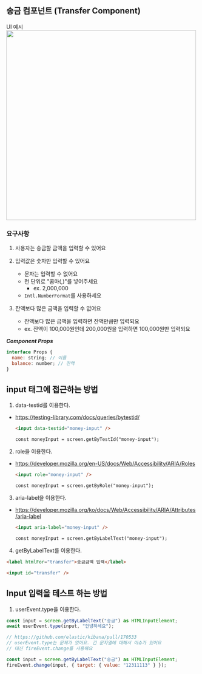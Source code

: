 ## 송금 컴포넌트 (Transfer Component)

UI 예시
<img src="https://blog.kakaopay.com/_astro/blog_img_01.0fe64fbf_W8OSl.png" width="500"/>

### 요구사항

1. 사용자는 송금할 금액을 입력할 수 있어요

2. 입력값은 숫자만 입력할 수 있어요

   - 문자는 입력할 수 없어요
   - 천 단위로 "콤마(,)"를 넣어주세요
     - ex. 2,000,000
   - `Intl.NumberFormat`를 사용하세요

3. 잔액보다 많은 금액을 입력할 수 없어요
   - 잔액보다 많은 금액을 입력하면 잔액만큼만 입력되요
   - ex. 잔액이 100,000원인데 200,000원을 입력하면 100,000원만 입력되요

**_Component Props_**

```js
interface Props {
  name: string; // 이름
  balance: number; // 잔액
}
```

## input 태그에 접근하는 방법

1. data-testid를 이용한다.

- https://testing-library.com/docs/queries/bytestid/

  ```html
  <input data-testid="money-input" />
  ```

  ```tsx
  const moneyInput = screen.getByTestId("money-input");
  ```

2. role을 이용한다.

- https://developer.mozilla.org/en-US/docs/Web/Accessibility/ARIA/Roles

  ```html
  <input role="money-input" />
  ```

  ```tsx
  const moneyInput = screen.getByRole("money-input");
  ```

3. aria-label을 이용한다.

- https://developer.mozilla.org/ko/docs/Web/Accessibility/ARIA/Attributes/aria-label

  ```html
  <input aria-label="money-input" />
  ```

  ```tsx
  const moneyInput = screen.getByLabelText("money-input");
  ```

4. getByLabelText를 이용한다.

```html
<label htmlFor="transfer">송금금액 입력</label>

<input id="transfer" />
```

## Input 입력을 테스트 하는 방법

1. userEvent.type을 이용한다.

```js
const input = screen.getByLabelText("송금") as HTMLInputElement;
await userEvent.type(input, "안녕하세요");

// https://github.com/elastic/kibana/pull/170533
// userEvent.type는 문제가 있어요. 긴 문자열에 대해서 이슈가 있어요
// 대신 fireEvent.change를 사용해요
```

```js
const input = screen.getByLabelText("송금") as HTMLInputElement;
fireEvent.change(input, { target: { value: "12311113" } });
```

